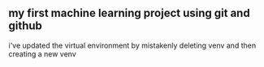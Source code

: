 ## my first machine learning project using git and github
i've updated the virtual environment by mistakenly deleting venv and then creating a new venv
